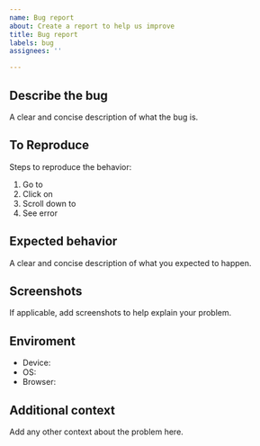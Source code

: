 ```yaml
---
name: Bug report
about: Create a report to help us improve
title: Bug report
labels: bug
assignees: ''

---
```


## Describe the bug
A clear and concise description of what the bug is.

## To Reproduce
Steps to reproduce the behavior:
1. Go to
2. Click on
3. Scroll down to
4. See error

## Expected behavior
A clear and concise description of what you expected to happen.

## Screenshots
If applicable, add screenshots to help explain your problem.

## Enviroment
 - Device: 
 - OS: 
 - Browser: 

## Additional context
Add any other context about the problem here.
